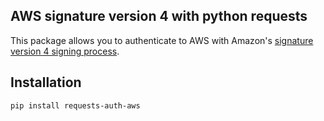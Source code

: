 ## AWS signature version 4 with python requests

This package allows you to authenticate to AWS with Amazon's [signature version 4 signing process](https://docs.aws.amazon.com/general/latest/gr/signature-version-4.html).

## Installation

```
pip install requests-auth-aws
```